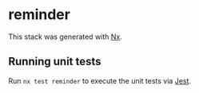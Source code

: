 # reminder

This stack was generated with [Nx](https://nx.dev).

## Running unit tests

Run `nx test reminder` to execute the unit tests via [Jest](https://jestjs.io).
